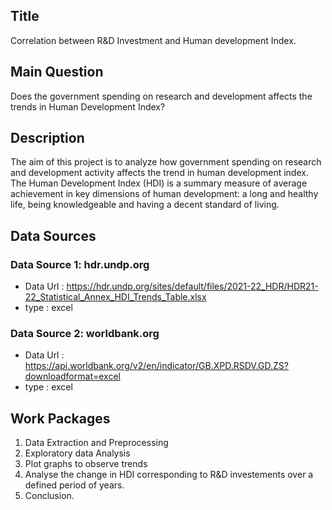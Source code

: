 ## Title
Correlation between R&D Investment and Human development Index.

## Main Question
Does the government spending on research and development affects the trends in Human Development Index?

## Description
The aim of this project is to analyze how government spending on research and development activity affects the trend in human development index. The Human Development Index (HDI) is a summary measure of average achievement in key dimensions of human development: a long and healthy life, being knowledgeable and having a decent standard of living. 

## Data Sources
### Data Source 1: hdr.undp.org
* Data Url : <https://hdr.undp.org/sites/default/files/2021-22_HDR/HDR21-22_Statistical_Annex_HDI_Trends_Table.xlsx>
* type : excel

### Data Source 2: worldbank.org
* Data Url : <https://api.worldbank.org/v2/en/indicator/GB.XPD.RSDV.GD.ZS?downloadformat=excel>
* type : excel

## Work Packages
1. Data Extraction and Preprocessing
2. Exploratory data Analysis
3. Plot graphs to observe trends
4. Analyse the change in HDI corresponding to R&D investements over a defined period of years.
5. Conclusion.
